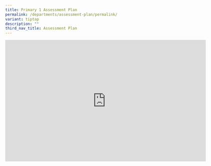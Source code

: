 ```yaml
---
title: Primary 1 Assessment Plan
permalink: /departments/assessment-plan/permalink/
variant: tiptap
description: ""
third_nav_title: Assessment Plan
---
```

<div class="iframe-wrapper"><iframe height="389" width="640" allowfullscreen="true" frameborder="0" src="https://docs.google.com/presentation/d/e/2PACX-1vTZ5FKKFzkArdjVD-2CbEDBaWq2eKNmO9qY-43no43DVs82a9wbMuh_SYw0mGmm8Q/embed?start=false&amp;loop=false&amp;delayms=3000"></iframe></div><p></p>